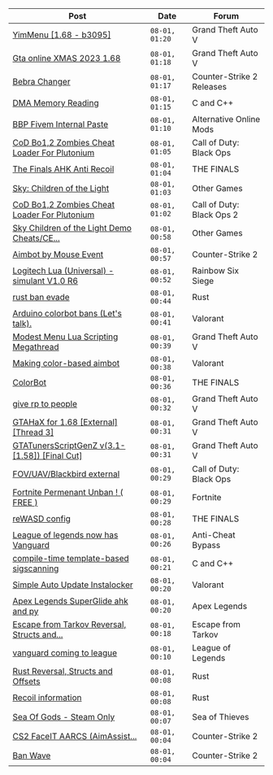 |Post|Date|Forum|
|----|----|-----|
|[YimMenu \[1.68 - b3095\]](https://www.unknowncheats.me/forum/grand-theft-auto-v/476972-yimmenu-1-68-b3095.html)|`08-01, 01:20`|Grand Theft Auto V|
|[Gta online XMAS 2023 1.68](https://www.unknowncheats.me/forum/grand-theft-auto-v/618315-gta-online-xmas-2023-1-68-a.html)|`08-01, 01:18`|Grand Theft Auto V|
|[Bebra Changer](https://www.unknowncheats.me/forum/counter-strike-2-releases/616487-bebra-changer.html)|`08-01, 01:17`|Counter-Strike 2 Releases|
|[DMA Memory Reading](https://www.unknowncheats.me/forum/c-and-c-/618232-dma-memory-reading.html)|`08-01, 01:15`|C and C++|
|[BBP Fivem Internal Paste](https://www.unknowncheats.me/forum/alternative-online-mods/618446-bbp-fivem-internal-paste.html)|`08-01, 01:10`|Alternative Online Mods|
|[CoD Bo1,2 Zombies Cheat Loader For Plutonium](https://www.unknowncheats.me/forum/call-of-duty-black-ops/618443-cod-bo1-2-zombies-cheat-loader-plutonium.html)|`08-01, 01:05`|Call of Duty: Black Ops|
|[The Finals AHK Anti Recoil](https://www.unknowncheats.me/forum/the-finals/616379-finals-ahk-anti-recoil.html)|`08-01, 01:04`|THE FINALS|
|[Sky: Children of the Light](https://www.unknowncheats.me/forum/other-games/618442-sky-children-light.html)|`08-01, 01:03`|Other Games|
|[CoD Bo1,2 Zombies Cheat Loader For Plutonium](https://www.unknowncheats.me/forum/call-of-duty-black-ops-2-a/618441-cod-bo1-2-zombies-cheat-loader-plutonium.html)|`08-01, 01:02`|Call of Duty: Black Ops 2|
|[Sky Children of the Light Demo Cheats/CE...](https://www.unknowncheats.me/forum/other-games/612674-sky-children-light-demo-cheats-ce-table-request.html)|`08-01, 00:58`|Other Games|
|[Aimbot by Mouse Event](https://www.unknowncheats.me/forum/counter-strike-2-a/618357-aimbot-mouse-event.html)|`08-01, 00:57`|Counter-Strike 2|
|[Logitech Lua (Universal) -simulant V1.0 R6](https://www.unknowncheats.me/forum/rainbow-six-siege/601250-logitech-lua-universal-simulant-v1-0-r6.html)|`08-01, 00:52`|Rainbow Six Siege|
|[rust ban evade](https://www.unknowncheats.me/forum/rust/618430-rust-ban-evade.html)|`08-01, 00:44`|Rust|
|[Arduino colorbot bans (Let's talk).](https://www.unknowncheats.me/forum/valorant/615150-arduino-colorbot-bans-talk.html)|`08-01, 00:41`|Valorant|
|[Modest Menu Lua Scripting Megathread](https://www.unknowncheats.me/forum/grand-theft-auto-v/463868-modest-menu-lua-scripting-megathread.html)|`08-01, 00:39`|Grand Theft Auto V|
|[Making color-based aimbot](https://www.unknowncheats.me/forum/valorant/618159-color-based-aimbot.html)|`08-01, 00:38`|Valorant|
|[ColorBot](https://www.unknowncheats.me/forum/the-finals/618431-colorbot.html)|`08-01, 00:36`|THE FINALS|
|[give rp to people](https://www.unknowncheats.me/forum/grand-theft-auto-v/618310-rp-people.html)|`08-01, 00:32`|Grand Theft Auto V|
|[GTAHaX for 1.68 \[External\] \[Thread 3\]](https://www.unknowncheats.me/forum/grand-theft-auto-v/461672-gtahax-1-68-external-thread-3-a.html)|`08-01, 00:31`|Grand Theft Auto V|
|[GTATunersScriptGenZ v(3.1-\[1.58\]) \[Final Cut\]](https://www.unknowncheats.me/forum/grand-theft-auto-v/474288-gtatunersscriptgenz-3-1-1-58-final-cut.html)|`08-01, 00:31`|Grand Theft Auto V|
|[FOV/UAV/Blackbird external](https://www.unknowncheats.me/forum/call-of-duty-black-ops/609914-fov-uav-blackbird-external.html)|`08-01, 00:29`|Call of Duty: Black Ops|
|[Fortnite Permenant Unban ! ( FREE )](https://www.unknowncheats.me/forum/fortnite/598535-fortnite-permenant-unban-free.html)|`08-01, 00:29`|Fortnite|
|[reWASD config](https://www.unknowncheats.me/forum/the-finals/618201-rewasd-config.html)|`08-01, 00:28`|THE FINALS|
|[League of legends now has Vanguard](https://www.unknowncheats.me/forum/anti-cheat-bypass/618158-league-legends-vanguard.html)|`08-01, 00:26`|Anti-Cheat Bypass|
|[compile-time template-based sigscanning](https://www.unknowncheats.me/forum/c-and-c-/617535-compile-time-template-based-sigscanning.html)|`08-01, 00:21`|C and C++|
|[Simple Auto Update Instalocker](https://www.unknowncheats.me/forum/valorant/618130-simple-auto-update-instalocker.html)|`08-01, 00:20`|Valorant|
|[Apex Legends SuperGlide ahk and py](https://www.unknowncheats.me/forum/apex-legends/615980-apex-legends-superglide-ahk-py.html)|`08-01, 00:20`|Apex Legends|
|[Escape from Tarkov Reversal, Structs and...](https://www.unknowncheats.me/forum/escape-from-tarkov/226519-escape-tarkov-reversal-structs-offsets.html)|`08-01, 00:18`|Escape from Tarkov|
|[vanguard coming to league](https://www.unknowncheats.me/forum/league-of-legends/618160-vanguard-coming-league.html)|`08-01, 00:10`|League of Legends|
|[Rust Reversal, Structs and Offsets](https://www.unknowncheats.me/forum/rust/164256-rust-reversal-structs-offsets.html)|`08-01, 00:08`|Rust|
|[Recoil information](https://www.unknowncheats.me/forum/rust/618297-recoil-information.html)|`08-01, 00:08`|Rust|
|[Sea Of Gods - Steam Only](https://www.unknowncheats.me/forum/sea-of-thieves/614719-sea-gods-steam.html)|`08-01, 00:07`|Sea of Thieves|
|[CS2 FaceIT AARCS (AimAssist...](https://www.unknowncheats.me/forum/counter-strike-2-a/618077-cs2-faceit-aarcs-aimassist-recoilcontrolsystem.html)|`08-01, 00:04`|Counter-Strike 2|
|[Ban Wave](https://www.unknowncheats.me/forum/counter-strike-2-a/617935-ban-wave.html)|`08-01, 00:04`|Counter-Strike 2|
